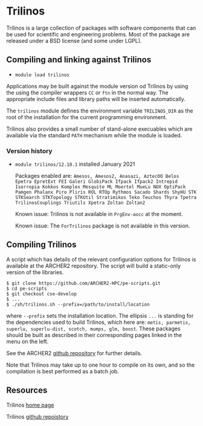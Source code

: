# Trilinos

Trilinos is a large collection of packages with software components that
can be used
for scientific and engineering problems. Most of the package are
released under a BSD license (and some under LGPL).

## Compiling and linking against Trilinos

- `module load trilinos`

Applications may be built against the module version od Trilinos by
using the using the compiler wrappers `CC` or `ftn` in the normal
way. The appropriate include files and library paths will be
inserted automatically.

The `trilinos` module defines the environment variable `TRILINOS_DIR`
as the root of the installation for the current programming environment.

Trilinos also provides a small number of stand-alone execuables which
are available via the standard `PATH` mechanism while the module is
loaded.


### Version history

- `module trilinos/12.18.1` installed January 2021

    Packages enabled are: `Amesos, Amesos2, Anasazi, AztecOO Belos Epetra
    EpretExt FEI Galeri GlobiPack Ifpack Ifpack2 Intrepid
    Isorropia Kokkos Komplex Mesquite ML Moertel MueLu NOX
    OptiPack Pamgen Phalanx Piro Pliris ROL RTOp Rythmos Sacado Shards
    ShyHU STK STKSearch STKTopology STKUtil Stratimikos Teko Teuchos Thyra
    Tpetra TrilinosCouplings Triutils Xpetra Zoltan Zoltan2`

    Known issue: Trilinos is not available in `PrgEnv-aocc` at the moment.

    Known issue: The `ForTrilinos` package is not available in this version.

## Compiling Trilinos

A script which has details of the relevant configuration options
for Trilinos is available at the ARCHER2 repository. The script
will build a static-only version of the libraries.
```
$ git clone https://github.com/ARCHER2-HPC/pe-scripts.git
$ cd pe-scripts
$ git checkout cse-develop
$ ...
$ ./sh/trilinos.sh --prefix=/path/to/install/location
```
where `--prefix` sets the installation location. The ellipsis `...`
is standing for the dependencies used to build Trilinos, which
here are: `metis, parmetis, superlu, superlu-dist, scotch, mumps,
glm, boost`. These packages should be built as described in their
corresponding pages linked in the menu on the left.

See the ARCHER2 [github repository][2] for further details.

Note that Trilinos may take up to one hour to compile on its own, and
so the compilation is best performed as a batch job.

[2]: https://github.com/ARCHER2-HPC/pe-scripts/tree/cse-develop


## Resources


Trilinos [home page](https://trilinos.github.io)

Trilinos [github repoistory](https://github.com/trilinos/Trilinos)
